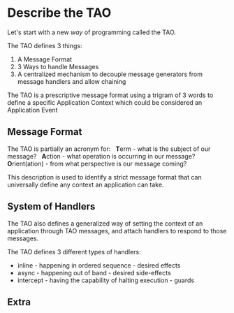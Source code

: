 # Describe the TAO

Let's start with a new _way_ of programming called the TAO.

The TAO defines 3 things:

1. A Message Format
2. 3 Ways to handle Messages
3. A centralized mechanism to decouple message generators from message handlers and allow chaining

The TAO is a prescriptive message format using a trigram of 3 words to define a
specific Application Context which could be considered an Application Event

## Message Format

The TAO is partially an acronym for:  
**T**erm - what is the subject of our message?  
**A**ction - what operation is occurring in our message?  
**O**rient(ation) - from what perspective is our message coming?

This description is used to identify a strict message format that can
universally define any context an application can take.

## System of Handlers

The TAO also defines a generalized way of setting the context of an
application through TAO messages, and attach handlers to respond to
those messages.

The TAO defines 3 different types of handlers:

* inline - happening in ordered sequence - desired effects
* async - happening out of band - desired side-effects
* intercept - having the capability of halting execution - guards

## Extra


